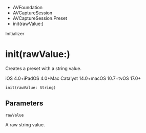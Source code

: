 

- AVFoundation
- AVCaptureSession
- AVCaptureSession.Preset
-  init(rawValue:) 

Initializer

# init(rawValue:)

Creates a preset with a string value.

iOS 4.0+iPadOS 4.0+Mac Catalyst 14.0+macOS 10.7+tvOS 17.0+

``` source
init(rawValue: String)
```

## Parameters 

`rawValue`  

A raw string value.

